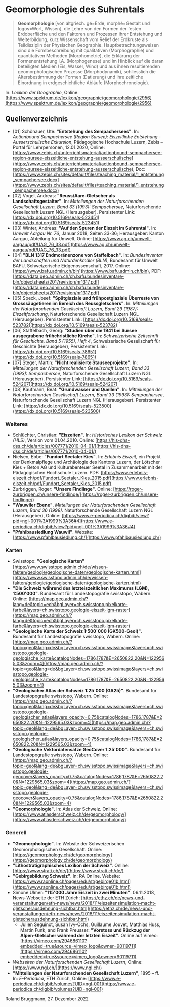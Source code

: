 
# Geomorphologie des Suhrentals

> **Geomorphologie** [von altgriech. gé=Erde, morphé=Gestalt und logos=Wort, Wissen], die Lehre von den Formen der festen Erdoberfläche und den Faktoren und Prozessen ihrer Entstehung und Weiterbildung, kurz Wissenschaft vom Relief der Erdkruste als Teildisziplin der Physischen Geographie. Hauptbetrachtungsweisen sind die Formbeschreibung mit qualitativen (Morphographie) und quantitativen Methoden (Morphometrie), die Erklärung der Formenentstehung i.A. (Morphogenese) und im Hinblick auf die daran beteiligten Medien (Eis, Wasser, Wind) und aus ihnen resultierenden geomorphologischen Prozesse (Morphodynamik), schliesslich die Altersbestimmung der Formen (Datierung) und ihre zeitliche Einordnung in erdgeschichtliche Abläufe (Morphochronologie).

In: *Lexikon der Geographie*, Online: [https://www.spektrum.de/lexikon/geographie/geomorphologie/2956](https://www.spektrum.de/lexikon/geographie/geomorphologie/2956)

## Quellenverzeichnis

* [01] Schönauer, Ute: **"Entstehung des Sempachersees"**. In: *Actionbound Sempachersee (Region Sursee): Eiszeitliche Entstehung - Ausserschulische Exkursion*, Pädagogische Hochschule Luzern, Zebis &ndash; Portal für Lehrpersonen, 12.01.2020, Online: [https://www.zebis.ch/unterrichtsmaterial/actionbound-sempachersee-region-sursee-eiszeitliche-entstehung-ausserschulische](https://www.zebis.ch/unterrichtsmaterial/actionbound-sempachersee-region-sursee-eiszeitliche-entstehung-ausserschulische), Doc: [https://www.zebis.ch/sites/default/files/teaching_material/1_entstehung_sempachersee.docx](https://www.zebis.ch/sites/default/files/teaching_material/1_entstehung_sempachersee.docx)
* [02] Vogel, Andreas: **"Reuss/Aare-Gletscher als Landschaftsgestalter"**. In: *Mitteilungen der Naturforschenden Gesellschaft Luzern, Band 33 (1993): Sempachersee*, Naturforschende Gesellschaft Luzern NGL (Herausgeber). Persistenter Link: [https://dx.doi.org/10.5169/seals-523451](https://dx.doi.org/10.5169/seals-523451)
* [03] Winter, Andreas: **"Auf den Spuren der Eiszeit im Suhrental"**. In: *Umwelt Aargau Nr. 76*, Januar 2018, Seiten 33-36; Herausgeber: Kanton Aargau, Abteilung für Umwelt, Online: [https://www.ag.ch/umwelt-aargau/pdf/UAG_76_33.pdf](https://www.ag.ch/umwelt-aargau/pdf/UAG_76_33.pdf)
* [04] **"BLN 1317 Endmoränenzone von Staffelbach"**. In: *Bundesinventar der Landschaften und Naturdenkmäler (BLN)*, Bundesamt für Umwelt BAFU, Schweizerische Eidgenossenschaft, 2017. Online: [https://www.bafu.admin.ch/bln](https://www.bafu.admin.ch/bln), PDF: [https://data.geo.admin.ch/ch.bafu.bundesinventare-bln/objectsheets/2017revision/nr1317.pdf](https://data.geo.admin.ch/ch.bafu.bundesinventare-bln/objectsheets/2017revision/nr1317.pdf)
* [05] Speck, Josef: **"Spätglaziale und frühpostglaziale Überreste von Grosssäugetieren im Bereich des Reussgletschers"**. In: *Mitteilungen der Naturforschenden Gesellschaft Luzern, Band 29 (1987): Eiszeitforschung*, Naturforschende Gesellschaft Luzern NGL (Herausgeber). Persistenter Link: [https://dx.doi.org/10.5169/seals-523782](https://dx.doi.org/10.5169/seals-523782)
* [06] Staffelbach, Georg: **"Studien über die 1941 bei Sursee ausgegrabene frühchristliche Kirche"**. In: *Schweizerische Zeitschrift für Geschichte, Band 5 (1955), Heft 4*, Schweizerische Gesellschaft für Geschichte (Herausgeber), Persistenter Link: [https://dx.doi.org/10.5169/seals-78651](https://dx.doi.org/10.5169/seals-78651)
* [07] Steger, Martin: **"Nicht realisierte Stauseeprojekte"**. In: *Mitteilungen der Naturforschenden Gesellschaft Luzern, Band 33 (1993): Sempachersee*, Naturforschende Gesellschaft Luzern NGL (Herausgeber). Persistenter Link: [https://dx.doi.org/10.5169/seals-524207](https://dx.doi.org/10.5169/seals-524207)
* [08] Kaufmann, Beat: **"Grundwasser und Quellen"**. In: *Mitteilungen der Naturforschenden Gesellschaft Luzern, Band 33 (1993): Sempachersee*, Naturforschende Gesellschaft Luzern NGL (Herausgeber). Persistenter Link: [https://dx.doi.org/10.5169/seals-523500](https://dx.doi.org/10.5169/seals-523500)

<div style='page-break-after: always'></div>

### Weiteres

* Schlüchter, Christian: **"Eiszeiten"**. In: *Historisches Lexikon der Schweiz (HLS)*, Version vom 01.04.2010. Online: [https://hls-dhs-dss.ch/de/articles/007771/2010-04-01/](https://hls-dhs-dss.ch/de/articles/007771/2010-04-01/)
* Nielsen, Ebbe: **"Fundort Seetaler Kies"**. In: *Erlebnis Eiszeit*, ein Projekt der Denkmalpflege und Archäologie des Kantons Luzern, der Lötscher Kies + Beton AG und Kulturabenteuer Seetal in Zusammenarbeit mit der Pädagogischen Hochschule Luzern. PDF: [https://www.erlebnis-eiszeit.ch/pdf/Fundort_Seetaler_Kies_2015.pdf](https://www.erlebnis-eiszeit.ch/pdf/Fundort_Seetaler_Kies_2015.pdf)
* Zurbriggen, Roger: **"Unsere Findlinge"**. Online: [https://roger-zurbriggen.ch/unsere-findlinge/](https://roger-zurbriggen.ch/unsere-findlinge/)
* **"Wauwiler Ebene"**. *Mitteilungen der Naturforschenden Gesellschaft Luzern, Band 36 (1999)*. Naturforschende Gesellschaft Luzern NGL (Herausgeber), Online: [https://www.e-periodica.ch/digbib/view?pid=ngl-001%3A1999%3A36#4](https://www.e-periodica.ch/digbib/view?pid=ngl-001%3A1999%3A36#4)
* **"Pfahlbausiedlung Wauwil"**. Website: [https://www.pfahlbausiedlung.ch/](https://www.pfahlbausiedlung.ch/)

### Karten

* Swisstopo: **"Geologische Karten"** [https://www.swisstopo.admin.ch/de/wissen-fakten/geologie/geologische-daten/geologische-karten.html](https://www.swisstopo.admin.ch/de/wissen-fakten/geologie/geologische-daten/geologische-karten.html)
* **"Die Schweiz während des letzteiszeitlichen Maximums (LGM), 1:500'000"**. Bundesamt für Landestopografie swisstopo, Wabern. Online: [https://map.geo.admin.ch/?lang=de&topic=ech&bgLayer=ch.swisstopo.pixelkarte-farbe&layers=ch.swisstopo.geologie-eiszeit-lgm-raster](https://map.geo.admin.ch/?lang=de&topic=ech&bgLayer=ch.swisstopo.pixelkarte-farbe&layers=ch.swisstopo.geologie-eiszeit-lgm-raster)
* **"Geologische Karte der Schweiz 1:500`000 (GK500-Geol)"**. Bundesamt für Landestopografie swisstopo, Wabern. Online: [https://map.geo.admin.ch/?topic=geol&lang=de&bgLayer=ch.swisstopo.swissimage&layers=ch.swisstopo.geologie-geologische_karte&catalogNodes=1786,1787&E=2650822.20&N=1229565.03&zoom=4](https://map.geo.admin.ch/?topic=geol&lang=de&bgLayer=ch.swisstopo.swissimage&layers=ch.swisstopo.geologie-geologische_karte&catalogNodes=1786,1787&E=2650822.20&N=1229565.03&zoom=4)
* **"Geologischer Atlas der Schweiz 1:25`000 (GA25)"**. Bundesamt für Landestopografie swisstopo, Wabern. Online: [https://map.geo.admin.ch/?topic=geol&lang=de&bgLayer=ch.swisstopo.swissimage&layers=ch.swisstopo.geologie-geologischer_atlas&layers_opacity=0.75&catalogNodes=1786,1787&E=2650822.20&N=1229565.03&zoom=4](https://map.geo.admin.ch/?topic=geol&lang=de&bgLayer=ch.swisstopo.swissimage&layers=ch.swisstopo.geologie-geologischer_atlas&layers_opacity=0.75&catalogNodes=1786,1787&E=2650822.20&N=1229565.03&zoom=4)
* **"Geologische Vektordatensätze GeoCover 1:25'000"**. Bundesamt für Landestopografie swisstopo, Wabern. Online: [https://map.geo.admin.ch/?topic=geol&lang=de&bgLayer=ch.swisstopo.swissimage&layers=ch.swisstopo.geologie-geocover&layers_opacity=0.75&catalogNodes=1786,1787&E=2650822.20&N=1229565.03&zoom=4](https://map.geo.admin.ch/?topic=geol&lang=de&bgLayer=ch.swisstopo.swissimage&layers=ch.swisstopo.geologie-geocover&layers_opacity=0.75&catalogNodes=1786,1787&E=2650822.20&N=1229565.03&zoom=4)
* **"Geomorphologie"**. In: Atlas der Schweiz. Online: [https://www.atlasderschweiz.ch/de/geomorphology/](https://www.atlasderschweiz.ch/de/geomorphology/)

### Generell

* **"Geomorphologie"**. In: Website der Schweizerischen Geomorphologischen Gesellschaft. Online: [https://geomorphology.ch/de/geomorphology](https://geomorphology.ch/de/geomorphology)
* **"Lithostratigraphisches Lexikon der Schweiz"**. Online: [https://www.strati.ch/de/](https://www.strati.ch/de/)
* **"Gebirgsbildung Schweiz"**. In: RA Online. Website: [https://www.raonline.ch/pages/edu/st/gebirge01b.html](https://www.raonline.ch/pages/edu/st/gebirge01b.html)
* Simone Ulmer: **"115'000 Jahre Eiszeit in zwei Minuten"**. 06.11.2018, News-Webseite der ETH Zürich: [https://ethz.ch/de/news-und-veranstaltungen/eth-news/news/2018/11/eiszeitensimulation-macht-gletscherausdehnung-sichtbar.html](https://ethz.ch/de/news-und-veranstaltungen/eth-news/news/2018/11/eiszeitensimulation-macht-gletscherausdehnung-sichtbar.html)
  * Julien Seguinot, Susan Ivy-Ochs, Guillaume Jouvet, Matthias Huss, Martin Funk, and Frank Preusser: **"Vorstoss und Rückzug der Alpen-Gletscher während der letzten Eiszeit"**. Online auf Vimeo: [https://vimeo.com/294686110?embedded=true&source=vimeo_logo&owner=90119711](https://vimeo.com/294686110?embedded=true&source=vimeo_logo&owner=90119711)
* *Webseiten der Naturforschenden Gesellschaft Luzern*, Online: [https://www.ngl.ch/](https://www.ngl.ch/)
* **"Mitteilungen der Naturforschenden Gesellschaft Luzern"**, 1895 – ff. In: *E-Periodica*, ETH Zürich, Online: [https://www.e-periodica.ch/digbib/volumes?UID=ngl-001](https://www.e-periodica.ch/digbib/volumes?UID=ngl-001)

Roland Bruggmann, 27. Dezember 2022
